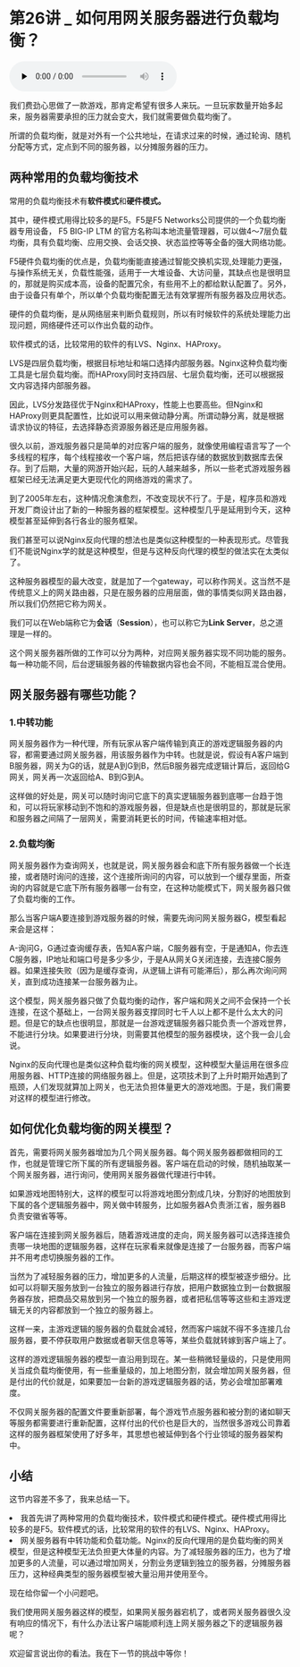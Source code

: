 # 第26讲 _ 如何用网关服务器进行负载均衡？

<audio id="audio" title="第26讲 | 如何用网关服务器进行负载均衡？" controls="" preload="none"><source id="mp3" src="https://static001.geekbang.org/resource/audio/19/6e/19ec637ff46fb9455604393742440b6e.mp3"></audio>

我们费劲心思做了一款游戏，那肯定希望有很多人来玩。一旦玩家数量开始多起来，服务器需要承担的压力就会变大，我们就需要做负载均衡了。

所谓的负载均衡，就是对外有一个公共地址，在请求过来的时候，通过轮询、随机分配等方式，定点到不同的服务器，以分摊服务器的压力。

## 两种常用的负载均衡技术

常用的负载均衡技术有**软件模式**和**硬件模式。**

其中，硬件模式用得比较多的是F5。F5是F5 Networks公司提供的一个负载均衡器专用设备， F5 BIG-IP LTM 的官方名称叫本地流量管理器，可以做4～7层负载均衡，具有负载均衡、应用交换、会话交换、状态监控等等全备的强大网络功能。

F5硬件负载均衡的优点是，负载均衡能直接通过智能交换机实现,处理能力更强，与操作系统无关，负载性能强，适用于一大堆设备、大访问量，其缺点也是很明显的，那就是购买成本高，设备的配置冗余，有些用不上的都给默认配置了。另外，由于设备只有单个，所以单个负载均衡配置无法有效掌握所有服务器及应用状态。

硬件的负载均衡，是从网络层来判断负载规则，所以有时候软件的系统处理能力出现问题，网络硬件还可以作出负载的动作。

软件模式的话，比较常用的软件的有LVS、Nginx、HAProxy。

LVS是四层负载均衡，根据目标地址和端口选择内部服务器。Nginx这种负载均衡工具是七层负载均衡。而HAProxy同时支持四层、七层负载均衡，还可以根据报文内容选择内部服务器。

因此，LVS分发路径优于Nginx和HAProxy，性能上也要高些。但Nginx和HAProxy则更具配置性，比如说可以用来做动静分离。所谓动静分离，就是根据请求协议的特征，去选择静态资源服务器还是应用服务器。

很久以前，游戏服务器只是简单的对应客户端的服务，就像使用编程语言写了一个多线程的程序，每个线程接收一个客户端，然后把该存储的数据放到数据库去保存。到了后期，大量的网游开始兴起，玩的人越来越多，所以一些老式游戏服务器框架已经无法满足更大更现代化的网络游戏的需求了。

到了2005年左右，这种情况愈演愈烈，不改变现状不行了。于是，程序员和游戏开发厂商设计出了新的一种服务器的框架模型。这种模型几乎是延用到今天，这种模型甚至延伸到各行各业的服务框架。

我们甚至可以说Nginx反向代理的想法也是类似这种模型的一种表现形式。尽管我们不能说Nginx学的就是这种模型，但是与这种反向代理的模型的做法实在太类似了。

这种服务器模型的最大改变，就是加了一个gateway，可以称作网关。这当然不是传统意义上的网关路由器，只是在服务器的应用层面，做的事情类似网关路由器，所以我们仍然把它称为网关。

我们可以在Web端称它为**会话**（**Session**），也可以称它为**Link Server**，总之道理是一样的。

这个网关服务器所做的工作可以分为两种，对应网关服务器实现不同功能的服务。每一种功能不同，后台逻辑服务器的传输数据内容也会不同，不能相互混合使用。

## 网关服务器有哪些功能？

### 1.中转功能

网关服务器作为一种代理，所有玩家从客户端传输到真正的游戏逻辑服务器的内容，都需要通过网关服务器，用该服务器作为中转。也就是说，假设有A客户端到B服务器，网关为G的话，就是A到G到B，然后B服务器完成逻辑计算后，返回给G网关，网关再一次返回给A、B到G到A。

这样做的好处是，网关可以随时询问它底下的真实逻辑服务器到底哪一台趋于饱和，可以将玩家移动到不饱和的游戏服务器，但是缺点也是很明显的，那就是玩家和服务器之间隔了一层网关，需要消耗更长的时间，传输速率相对低。

### 2.负载均衡

网关服务器作为查询网关，也就是说，网关服务器会和底下所有服务器做一个长连接，或者随时询问的连接，这个连接所询问的内容，可以放到一个缓存里面，所查询的内容就是它底下所有服务器哪一台有空，在这种功能模式下，网关服务器只做了负载均衡的工作。

那么当客户端A要连接到游戏服务器的时候，需要先询问网关服务器G，模型看起来会是这样：

A-询问G，G通过查询缓存表，告知A客户端，C服务器有空，于是通知A，你去连C服务器，IP地址和端口号是多少多少，于是A从网关G关闭连接，去连接C服务器。如果连接失败（因为是缓存查询，从逻辑上讲有可能滞后），那么再次询问网关，直到成功连接某一台服务器为止。

这个模型，网关服务器只做了负载均衡的动作，客户端和网关之间不会保持一个长连接，在这个基础上，一台网关服务器支撑同时七千人以上都不是什么太大的问题。但是它的缺点也很明显，那就是一台游戏逻辑服务器只能负责一个游戏世界，不能进行分块。如果要进行分块，则需要其他模型的服务器模块，这个我一会儿会说。

Nginx的反向代理也是类似这种负载均衡的网关模型，这种模型大量运用在很多应用服务器、HTTP连接的网络服务器上。但是，这项技术到了上升时期开始遇到了瓶颈，人们发现就算加上网关，也无法负担体量更大的游戏地图。于是，我们需要对这样的模型进行修改。

## 如何优化负载均衡的网关模型？

首先，需要将网关服务器增加为几个网关服务器。每个网关服务器都做相同的工作，也就是管理它所下属的所有逻辑服务器。客户端在启动的时候，随机抽取某一个网关服务器，进行询问，使用网关服务器做代理进行中转。

如果游戏地图特别大，这样的模型可以将游戏地图分割成几块，分割好的地图放到下属的各个逻辑服务器中，网关做中转服务，比如服务器A负责浙江省，服务器B负责安徽省等等。

客户端在连接到网关服务器后，随着游戏进度的走向，网关服务器可以选择连接负责哪一块地图的逻辑服务器，这样在玩家看来就像是连接了一台服务器，而客户端并不用考虑切换服务器的工作。

当然为了减轻服务器的压力，增加更多的人流量，后期这样的模型被逐步细分。比如可以将聊天服务放到一台独立的服务器进行存放，把用户数据独立到一台数据服务器存放，把商品交易放到另一个独立的服务器，或者把私信等等这些和主游戏逻辑无关的内容都放到一个独立的服务器上。

这样一来，主游戏逻辑的服务器的负载就会减轻，然而客户端就不得不多连接几台服务器，要不停获取用户数据或者聊天信息等等，某些负载就转嫁到客户端上了。

这样的游戏逻辑服务器的模型一直沿用到现在。某一些稍微轻量级的，只是使用网关当成负载均衡使用，有一些重量级的，加上地图分割，就会增加网关服务器，但是付出的代价就是，如果要加一台新的游戏逻辑服务器的话，势必会增加部署难度。

不仅网关服务器的配置文件要重新部署，每个游戏节点服务器和被分割的诸如聊天等服务都需要进行重新配置，这样付出的代价也是巨大的，当然很多游戏公司靠着这样的服务器框架使用了好多年，其思想也被延伸到各个行业领域的服务器架构中。

## 小结

这节内容差不多了，我来总结一下。

<li>
我首先讲了两种常用的负载均衡技术，软件模式和硬件模式。硬件模式用得比较多的是F5。软件模式的话，比较常用的软件的有LVS、Nginx、HAProxy。
</li>
<li>
网关服务器有中转功能和负载功能。Nginx的反向代理用的是负载均衡的网关模型，但是这种模型无法负担更大体量的内容。为了减轻服务器的压力，也为了增加更多的人流量，可以通过增加网关，分割业务逻辑到独立的服务器，分摊服务器压力，这种经典类型的服务器模型被大量沿用并使用至今。
</li>

现在给你留一个小问题吧。

我们使用网关服务器这样的模型，如果网关服务器宕机了，或者网关服务器很久没有响应的情况下，有什么办法让客户端能顺利连上网关服务器之下的逻辑服务器呢？

欢迎留言说出你的看法。我在下一节的挑战中等你！
